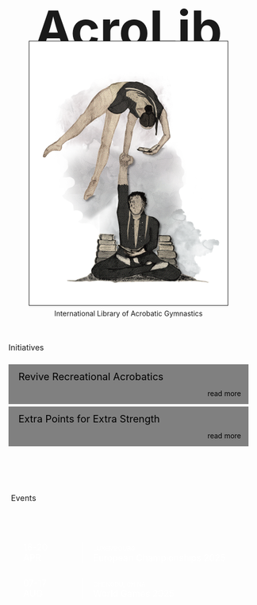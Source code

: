 # AcroLib

![acrolib-splash](assets/acrolib-splash-3.png)

International Library of Acrobatic Gymnastics

<h2 class="h2-news">Initiatives</h2>
<ul class="news">
  <li>Revive Recreational Acrobatics<br>
  <span><a href="">read more</a></span></li>
  <li>Extra Points for Extra Strength<br>
  <span><a href="">read more</a></span></li>
</ul>

<h2 class="h2-events">Events</h2>
<ul class="events">
  <li><div class="date"><time>16-20 <br> APR</time></div> <a href="https://www.europeangymnastics.com/event/2025-european-championships-acrobatic-gymnastics-luxembourg-lux/overview"><div><span>Luxembourg</span> <br> European Championships 2025</div></a></li>
  <li><div class="date"><time>07-17 <br> AUG</time></div> <a href="https://www.theworldgames.org/sports/Gymnastics-59"><div><span>Chengdu, China</span> <br> World Games 2025</div></a></li>
</ul>

<style>
  h1 {
    font-size: 100px;
    text-align: center;
    padding-bottom: 0;
    padding-top: 0;
    margin: 0;
    margin-bottom: -50px;
  }

  p {
    text-align: center;
  }

  .up {
    display: none;
  }

  img {
    /* background: var(--light); */
    border: 1px solid;
    margin-bottom: -10px;
  }

  .h2-events {
    background: light-dark(var(--h2-bg), var(--dark));
    padding: 15px;
    font-size: 16px;
    margin: 50px 0 0;
    display: inline-block;
    color: light-dark(black, var(--light));
    font-weight: normal;
  }

  .h2-news {
    font-size: 16px;
    margin-top: 50px;
    padding: 0 10px;
    font-weight: normal;
  }

  .news {
    color: black;
    list-style: none;
    padding: 10px;
  }
  
    .news ul {
    }
  
    .news li {
      background: light-dark(grey, #212121);
      color: light-dark(black, var(--light));
      margin-bottom: 5px;
      padding-left: 20px;
      height: 80px;
      font-size: 20px;
    }

    .news span {
      text-align: right;
      font-size: 14px;
      padding-right: 15px;
    }

    .news span a {
      color: inherit;
      text-decoration: none;
    }

    .news span a:hover {
      text-decoration: underline;
    }
  
  .events {
    /*background: #734E50;*/
    color: white;
    list-style: none;
    padding: 20px 10px;
  }
    .events ul {
      list-style: none;
      padding: 10px;
    }
    .news li, .events li {
      display: flex;
    }

    .events a {
      color: inherit;
      text-decoration: none;
    }

    .events a:hover {
      text-decoration: underline;
    }

    .events li {
      /* border: 1px solid; 
      margin-bottom: -1px; */
      margin: 30px;
      font-size: 18px;
      /* height: 60px;
      align-items: center; */
    }

    .news li {
      flex-direction: column;
      justify-content: space-evenly;
      align-items: stretch;
    }
  
    .date {
      font-style: normal;
      border-right: 1px solid;
      padding-right: 20px;
      height: 100%;
      margin-right: 20px;
      width: 100px;
    }

    time {
      align-self: center;
      text-align: center;
    }
  
    .events span {
      font-size: 12px;
      text-transform: uppercase;
    }

  main {
    padding-bottom: 0;
  }

  footer p {
    text-align: initial;
  }

</style>
